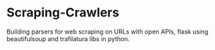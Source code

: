 # Scraping-Crawlers

Building parsers for web scraping on URLs with open APIs, flask using beautifulsoup and trafilatura libs in python. 
